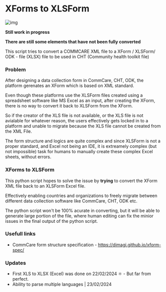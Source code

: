 # XForms to XLSForm

![img](https://i.imgur.com/3ez40pb.png)

**Still work in progress**

**There are still some elements that have not been fully converted**

This script tries to convert a COMMCARE XML file to a XForm / XLSForm/ ODK - file (XLSX) file to be used in CHT (Community health toolkit file)

### Problem

After designing a data collection form in CommCare, CHT, ODK, the platform gerenates an XForm which is based on XML standard.

Even though these platforms use the XLSForm files created using a spreadsheet software like MS Excel as an input, after creating the XForm, there is no way to convert it back to XLSForm from the XForm.

So if the creator of the XLS file is not available, or the XLS file is not avialable for whatever reason, the users effectively gets locked in to a platform and unable to migrate because the XLS file cannot be created from the XML File.

The form structure and logics are quite complex and since XLSForm is not a proper standard, and Excel not being an IDE, it is extreamely complex (but not impossible) task for humans to manually create these complex Excel sheets, without errors.

### XForms to XLSForm

This python script hopes to solve the issue by **trying** to convert the XForm XML file back to an XLSForm Excel file.

Effectively enabling countries and organizations to freely migrate between different data collection software like CommCare, CHT, ODK etc.

The python script won't be 100% acurate in converting, but it will be able to generate large portion of the file, where human editing can fix the minior issues in the final output of the python script.

### Usefull links

- CommCare form structure specification - https://dimagi.github.io/xform-spec/

### Updates

- First XLS to XLSX (Excel) was done on 22/02/2024 ⚛️ - But far from perfect.
- Ability to parse multiple languages | 23/02/2024
